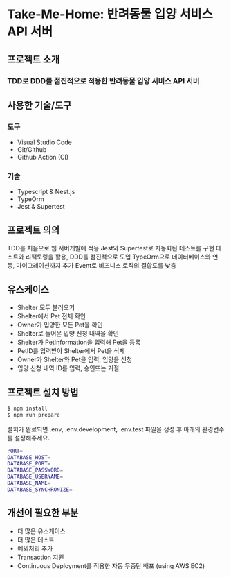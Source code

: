 # Take-Me-Home: 반려동물 입양 서비스 API 서버

## 프로젝트 소개

### TDD로 DDD를 점진적으로 적용한 반려동물 입양 서비스 API 서버

## 사용한 기술/도구

### 도구
- Visual Studio Code
- Git/Github
- Github Action (CI)

### 기술
- Typescript & Nest.js
- TypeOrm
- Jest & Supertest

## 프로젝트 의의
TDD를 처음으로 웹 서버개발에 적용
Jest와 Supertest로 자동화된 테스트를 구현
테스트와 리팩토링을 활용, DDD를 점진적으로 도입
TypeOrm으로 데이터베이스와 연동, 마이그레이션까지 추가
Event로 비즈니스 로직의 결합도를 낮춤

## 유스케이스
- Shelter 모두 불러오기
- Shelter에서 Pet 전체 확인
- Owner가 입양한 모든 Pet을 확인
- Shelter로 들어온 입양 신청 내역을 확인
- Shelter가 PetInformation을 입력해 Pet을 등록
- PetID를 입력받아 Shelter에서 Pet을 삭제
- Owner가 Shelter와 Pet을 입력, 입양을 신청
- 입양 신청 내역 ID를 입력, 승인또는 거절

## 프로젝트 설치 방법

``` bash
$ npm install
$ npm run prepare
```

설치가 완료되면 .env, .env.development, .env.test 파일을 생성 후 아래의 환경변수를 설정해주세요.

``` bash
PORT=
DATABASE_HOST=
DATABASE_PORT=
DATABASE_PASSWORD=
DATABASE_USERNAME=
DATABASE_NAME=
DATABASE_SYNCHRONIZE=
```

## 개선이 필요한 부분
- 더 많은 유스케이스
- 더 많은 테스트
- 예외처리 추가
- Transaction 지원
- Continuous Deployment를 적용한 자동 무중단 배포 (using AWS EC2)
